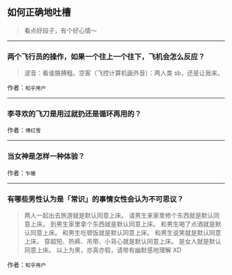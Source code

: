 ## 如何正确地吐槽

> 看点好段子，有个好心情～


 
---

### 两个飞行员的操作，如果一个往上一个往下，飞机会怎么反应？

> 波音：看谁胳膊粗。空客（飞控计算机画外音）：两人类 sb，还是让我来。


作者：`知乎用户`

---

### 李寻欢的飞刀是用过就扔还是循环再用的？

> 


作者：`傅红雪`

---

### 当女神是怎样一种体验？

> 


作者：`乍暖`

---

### 有哪些男性认为是「常识」的事情女性会认为不可思议？

> 两人一起出去旅游就是默认同意上床。
> 请男生来家里修个东西就是默认同意上床。
> 到男生家里拿个东西就是默认同意上床。
> 和男生喝了点酒就是默认同意上床。
> 和男生吃顿饭就是默认同意上床。
> 和男生说笑就是默认同意上床。
> 穿超短、热裤、吊带、小背心就是默认同意上床。
> 是女人就是默认同意上床。
> 以上为黑，亦真亦假，请带有幽默感地理解 XD


作者：`知乎用户`